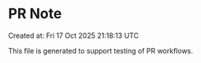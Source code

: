 # PR Note

Created at: Fri 17 Oct 2025 21:18:13 UTC

This file is generated to support testing of PR workflows.
